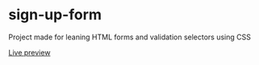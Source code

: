 # sign-up-form
Project made for leaning HTML forms and validation selectors using CSS

[Live preview](https://cauanoli.github.io/sign-up-form/)
